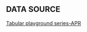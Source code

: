 <h2> DATA SOURCE </h2>

[Tabular playground series-APR](https://www.kaggle.com/c/tabular-playground-series-apr-2021/data)
